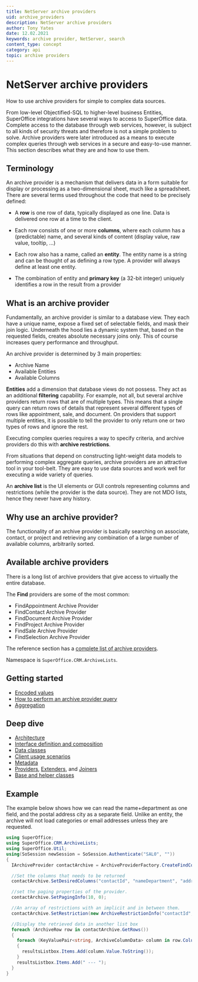 ```yaml
---
title: NetServer archive providers
uid: archive_providers
description: NetServer archive providers
author: Tony Yates
date: 12.02.2021
keywords: archive provider, NetServer, search
content_type: concept
category: api
topic: archive providers
---
```


# NetServer archive providers

How to use archive providers for simple to complex data sources.

From low-level Objectified-SQL to higher-level business Entities, SuperOffice integrations have several ways to access to SuperOffice data. Complete access to the database through web services, however, is subject to all kinds of security threats and therefore is not a simple problem to solve. Archive providers were later introduced as a means to execute complex queries through web services in a secure and easy-to-use manner. This section describes what they are and how to use them.

## Terminology

An archive provider is a mechanism that delivers data in a form suitable for display or processing as a two-dimensional sheet, much like a spreadsheet. There are several terms used throughout the code that need to be precisely defined:

* A **row** is one row of data, typically displayed as one line. Data is delivered one row at a time to the client.

* Each row consists of one or more **columns**, where each column has a (predictable) name, and several kinds of content (display value, raw value, tooltip, ...)

* Each row also has a name, called an **entity**. The entity name is a string and can be thought of as defining a row type. A provider will always define at least one entity.

* The combination of entity and **primary key** (a 32-bit integer) uniquely identifies a row in the result from a provider

## What is an archive provider

Fundamentally, an archive provider is similar to a database view. They each have a unique name, expose a fixed set of selectable fields, and mask their join logic. Underneath the hood lies a dynamic system that, based on the requested fields, creates absolute necessary joins only. This of course increases query performance and throughput.

An archive provider is determined by 3 main properties:

* Archive Name
* Available Entities
* Available Columns

**Entities** add a dimension that database views do not possess. They act as an additional **filtering** capability. For example, not all, but several archive providers return rows that are of multiple types. This means that a single query can return rows of details that represent several different types of rows like appointment, sale, and document. On providers that support multiple entities, it is possible to tell the provider to only return one or two types of rows and ignore the rest.

Executing complex queries requires a way to specify criteria, and archive providers do this with **archive restrictions**.

From situations that depend on constructing light-weight data models to performing complex aggregate queries, archive providers are an attractive tool in your tool-belt. They are easy to use data sources and work well for executing a wide variety of queries.

An **archive list** is the UI elements or GUI controls representing columns and restrictions (while the provider is the data source). They are not MDO lists, hence they never have any history.

## Why use an archive provider?

The functionality of an archive provider is basically searching on associate, contact, or project and retrieving any combination of a large number of available columns, arbitrarily sorted.

## Available archive providers

There is a long list of archive providers that give access to virtually the entire database.

The **Find** providers are some of the most common:

* FindAppointment Archive Provider
* FindContact Archive Provider
* FindDocument Archive Provider
* FindProject Archive Provider
* FindSale Archive Provider
* FindSelection Archive Provider

The reference section has a [complete list of archive providers][1].

Namespace is `SuperOffice.CRM.ArchiveLists`.

## Getting started

* [Encoded values][2]
* [How to perform an archive provider query][3]
* [Aggregation][4]

## Deep dive

* [Architecture][5]
* [Interface definition and composition][10]
* [Data classes][11]
* [Client usage scenarios][12]
* [Metadata][13]
* [Providers][6], [Extenders][7], and [Joiners][8]
* [Base and helper classes][9]

## Example

The example below shows how we can read the name+department as one field, and the postal address city as a separate field. Unlike an entity, the archive will not load categories or email addresses unless they are requested.

```csharp
using SuperOffice;
using SuperOffice.CRM.ArchiveLists;
using SuperOffice.Util;
using(SoSession newSession = SoSession.Authenticate("SAL0", ""))
{
  IArchiveProvider contactArchive = ArchiveProviderFactory.CreateFindContactProvider();

  //Set the columns that needs to be returned
  contactArchive.SetDesiredColumns("contactId", "nameDepartment", "address/city");

  //set the paging properties of the provider.
  contactArchive.SetPagingInfo(10, 0);

  //An array of restrictions with an implicit and in between them.
  contactArchive.SetRestriction(new ArchiveRestrictionInfo("contactId", "=", "1234"));

  //Display the retrieved data in another list box
  foreach (ArchiveRow row in contactArchive.GetRows())
  {
    foreach (KeyValuePair<string, ArchiveColumnData> column in row.ColumnData)
    {
      resultsListbox.Items.Add(column.Value.ToString());
    }
    resultsListbox.Items.Add(" --- ");
  }
}
```

<!-- Referenced links -->
[1]: reference/index.md
[2]: encoded-values.md
[3]: how-to-query.md
[4]: data-aggregation.md
[5]: architecture.md
[6]: providers.md
[7]: extenders.md
[8]: joiners.md
[9]: base-and-helper-classes.md
[10]: interfaces.md
[11]: data-classes.md
[12]: scenarios.md
[13]: metadata.md
